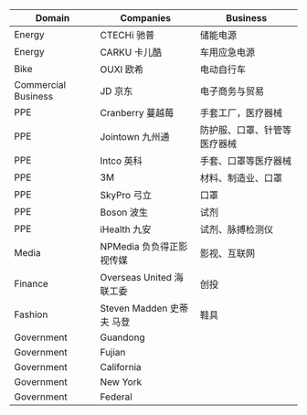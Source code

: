 | Domain | Companies | Business
| --- | --- | --- |
| Energy | CTECHi 驰普 | 储能电源 |
| Energy | CARKU 卡儿酷 | 车用应急电源 |
| Bike | OUXI 欧希 | 电动自行车 |
| Commercial Business | JD 京东 | 电子商务与贸易 |
| PPE | Cranberry 蔓越莓 | 手套工厂，医疗器械 |
| PPE | Jointown 九州通 | 防护服、口罩、针管等医疗器械 |
| PPE | Intco 英科 | 手套、口罩等医疗器械 |
| PPE | 3M | 材料、制造业、口罩 |
| PPE | SkyPro 弓立 | 口罩 |
| PPE | Boson 波生 | 试剂 |
| PPE | iHealth 九安 | 试剂、脉搏检测仪 |
| Media | NPMedia 负负得正影视传媒 | 影视、互联网 |
| Finance | Overseas United 海联工委 | 创投 |
| Fashion | Steven Madden 史蒂夫 马登| 鞋具 |
| Government | Guandong ||
| Government | Fujian ||
| Government | California ||
| Government | New York ||
| Government | Federal ||
